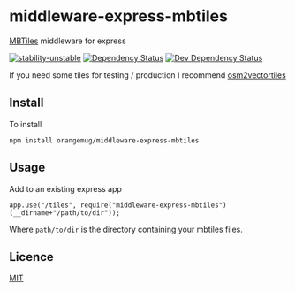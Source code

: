 # middleware-express-mbtiles
[MBTiles](https://github.com/mapbox/mbtiles-spec) middleware for express

[![stability-unstable](https://img.shields.io/badge/stability-unstable-yellow.svg)][stability]
[![Dependency Status](https://david-dm.org/orangemug/middleware-express-mbtiles.svg)][dm-prod]
[![Dev Dependency Status](https://david-dm.org/orangemug/middleware-express-mbtiles/dev-status.svg)][dm-dev]

[stability]: https://github.com/orangemug/stability-badges#unstable
[dm-prod]:   https://david-dm.org/orangemug/middleware-express-mbtiles
[dm-dev]:    https://david-dm.org/orangemug/middleware-express-mbtiles#info=devDependencies

If you need some tiles for testing / production I recommend [osm2vectortiles](http://osm2vectortiles.org/downloads/)


## Install
To install

    npm install orangemug/middleware-express-mbtiles


## Usage
Add to an existing express app

    app.use("/tiles", require("middleware-express-mbtiles")(__dirname+"/path/to/dir"));

Where `path/to/dir` is the directory containing your mbtiles files.


## Licence
[MIT](LICENCE)
